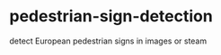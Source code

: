 pedestrian-sign-detection
=========================

detect European pedestrian signs in images or steam